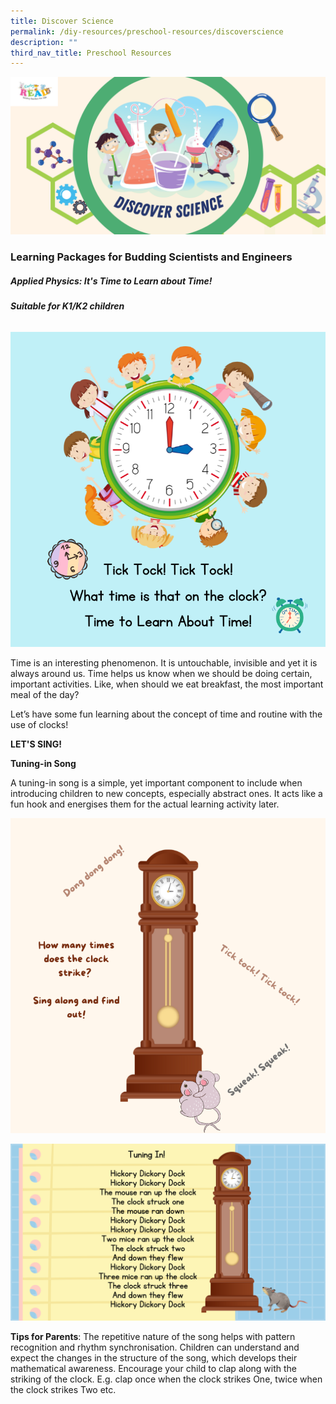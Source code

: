 ```yaml
---
title: Discover Science
permalink: /diy-resources/preschool-resources/discoverscience
description: ""
third_nav_title: Preschool Resources
---
```

![Discover Science](/images/diyresources/preschool/discover-science/Discover%20Science%20Banner.png)

<h3><b>Learning Packages for Budding Scientists and Engineers</b></h3>
<h5 class="margin--bottom--lg" id="lp-green-econ"><b>Applied Physics: It's Time to Learn about Time!</b></h5>
<h6 class="margin--bottom--lg" id="lp-green-econ"><b>Suitable for K1/K2 children</b></h6>

![Alt text for image on Isomer site](/images/science-lfa/applied-physics-time/TimeThumbnail.png)

<p>Time is an interesting phenomenon. It is untouchable, invisible and yet it is always around us. Time helps us know when we should be doing certain, important activities. Like, when should we eat breakfast, the most important meal of the day? 

Let’s have some fun learning about the concept of time and routine with the use of clocks!<p>

**LET'S SING!**

**Tuning-in Song**

A tuning-in song is a simple, yet important component to include when introducing children to new concepts, especially abstract ones. It acts like a fun hook and energises them for the actual learning activity later.
	
![Alt text for image on Isomer site](/images/hickorydickorydock.png)
	
![Alt text for image on Isomer site](/images/hickorydickorydocklyrics.png)
	
**Tips for Parents**: 
The repetitive nature of the song helps with pattern recognition and rhythm synchronisation. Children can understand and expect the changes in the structure of the song, which develops their mathematical awareness. Encourage your child to clap along with the striking of the clock. E.g. clap once when the clock strikes One, twice when the clock strikes Two etc. 
